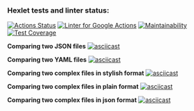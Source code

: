 ### Hexlet tests and linter status:
[![Actions Status](https://github.com/artem-prygin/frontend-project-lvl2/workflows/hexlet-check/badge.svg)](https://github.com/artem-prygin/frontend-project-lvl2/actions)
[![Linter for Google Actions](https://github.com/artem-prygin/frontend-project-lvl2/workflows/Linter%20Github%20Actions/badge.svg)](https://github.com/artem-prygin/frontend-project-lvl2/actions?query=workflow%3A%22Linter+Github+Actions%22)
[![Maintainability](https://api.codeclimate.com/v1/badges/57760033663318a676a1/maintainability)](https://codeclimate.com/github/artem-prygin/frontend-project-lvl2/maintainability)
[![Test Coverage](https://api.codeclimate.com/v1/badges/57760033663318a676a1/test_coverage)](https://codeclimate.com/github/artem-prygin/frontend-project-lvl2/test_coverage)

**Comparing two JSON files**
[![asciicast](https://asciinema.org/a/Q2l3ylqzAFB2UNw6l3Pu7YHaP.svg)](https://asciinema.org/a/Q2l3ylqzAFB2UNw6l3Pu7YHaP)

**Comparing two YAML files**
[![asciicast](https://asciinema.org/a/CulPSucSaOXUxQLUzaS5EfsBX.svg)](https://asciinema.org/a/CulPSucSaOXUxQLUzaS5EfsBX)

**Comparing two complex files in stylish format**
[![asciicast](https://asciinema.org/a/cIqgZnDUqgEoxT9J28PZwswki.svg)](https://asciinema.org/a/cIqgZnDUqgEoxT9J28PZwswki)

**Comparing two complex files in plain format**
[![asciicast](https://asciinema.org/a/ZPDxQ3S15wTwzJ5DSBqjyjueU.svg)](https://asciinema.org/a/ZPDxQ3S15wTwzJ5DSBqjyjueU)

**Comparing two complex files in json format**
[![asciicast](https://asciinema.org/a/B0mKrpDJGsKi5pBZglF9avjlO.svg)](https://asciinema.org/a/B0mKrpDJGsKi5pBZglF9avjlO)